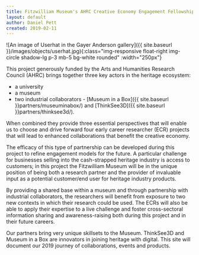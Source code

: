 ```yaml
---
title: Fitzwilliam Museum's AHRC Creative Economy Engagement Fellowships
layout: default
author: Daniel Pett
created: 2019-02-11
---
```


![An image of Userhat in the Gayer Anderson gallery]({{ site.baseurl }}/images/objects/userhat.jpg){:class="img-responsive float-right img-circle shadow-lg p-3 mb-5 bg-white rounded" :width="250px"}

This project generously funded by the Arts and Humanities Research Council (AHRC)
brings together three key actors in the heritage ecosystem:

* a university
* a museum
* two industrial collaborators - [Museum in a Box]({{ site.baseurl }}partners/museuminabox/)
and [ThinkSee3D]({{ site.baseurl }}partners/thinksee3d/).

When combined they provide three essential perspectives that will enable us to
choose and drive forward four early career researcher (ECR) projects that will
lead to enhanced collaborations that benefit the creative economy.

The efficacy of this type of partnership can be developed during this project to
refine engagement models for the future. A particular challenge for businesses
selling into the cash-strapped heritage industry is access to customers; in this
project the Fitzwilliam Museum will be in the unique position of being both a
research partner and the provider of invaluable input as a potential customer/end
user for heritage industry products.

By providing a shared base within a museum and through partnership with industrial
collaborators, the researchers will benefit from exposure to two new contexts in which their
research could be used. The ECRs will also be able to apply their expertise to a live challenge
and foster cross-sectoral information sharing and awareness-raising both during this project and
in their future careers.

Our partners bring very unique skillsets to the Museum. ThinkSee3D and Museum in
a Box are innovators in joining heritage with digital. This site will document our
2019 journey of collaborations, events and products.
